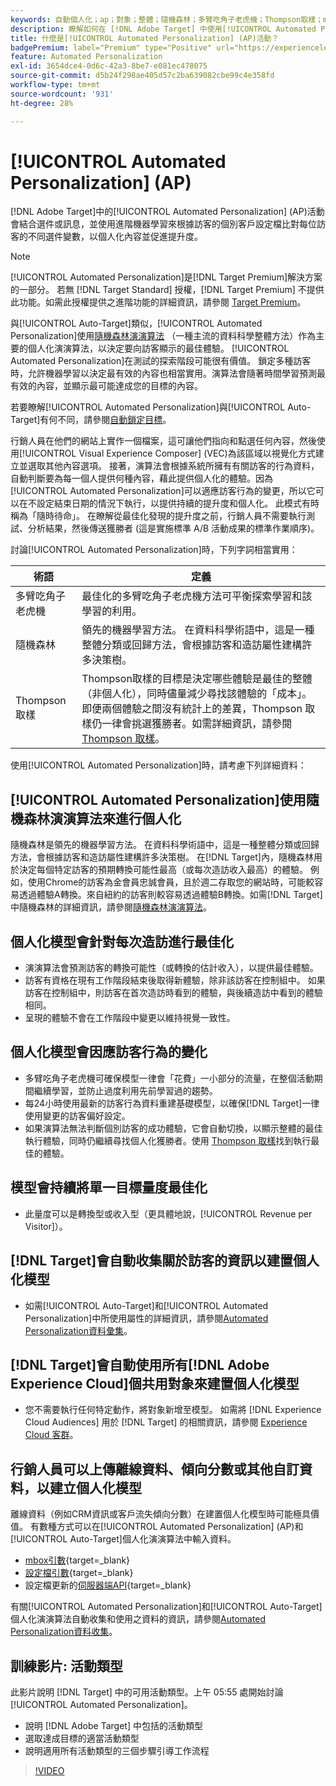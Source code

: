 ```yaml
---
keywords: 自動個人化；ap；對象；整體；隨機森林；多臂吃角子老虎機；Thompson取樣；ml；機器學習
description: 瞭解如何在 [!DNL Adobe Target] 中使用[!UICONTROL Automated Personalization] (AP)活動，這些活動使用進階機器學習來比對每個訪客的不同優惠方案變數。
title: 什麼是[!UICONTROL Automated Personalization] (AP)活動？
badgePremium: label="Premium" type="Positive" url="https://experienceleague.adobe.com/docs/target/using/introduction/intro.html?lang=zh-Hant#premium newtab=true" tooltip="檢視Target Premium包含的內容。"
feature: Automated Personalization
exl-id: 3654dce4-0d6c-42a3-8be7-e081ec478075
source-git-commit: d5b24f298ae405d57c2ba639082cbe99c4e358fd
workflow-type: tm+mt
source-wordcount: '931'
ht-degree: 28%

---
```


# [!UICONTROL Automated Personalization] (AP)

[!DNL Adobe Target]中的[!UICONTROL Automated Personalization] (AP)活動會結合選件或訊息，並使用進階機器學習來根據訪客的個別客戶設定檔比對每位訪客的不同選件變數，以個人化內容並促進提升度。

>[!NOTE]
>
>[!UICONTROL Automated Personalization]是[!DNL Target Premium]解決方案的一部分。 若無 [!DNL Target Standard] 授權，[!DNL Target Premium] 不提供此功能。如需此授權提供之進階功能的詳細資訊，請參閱 [Target Premium](/help/main/c-intro/intro.md#premium)。

與[!UICONTROL Auto-Target]類似，[!UICONTROL Automated Personalization]使用[隨機森林演演算法](/help/main/c-activities/t-automated-personalization/algo-random-forest.md) （一種主流的資料科學整體方法）作為主要的個人化演演算法，以決定要向訪客顯示的最佳體驗。 [!UICONTROL Automated Personalization]在測試的探索階段可能很有價值。 鎖定多種訪客時，允許機器學習以決定最有效的內容也相當實用。演算法會隨著時間學習預測最有效的內容，並顯示最可能達成您的目標的內容。

若要瞭解[!UICONTROL Automated Personalization]與[!UICONTROL Auto-Target]有何不同，請參閱[自動鎖定目標](/help/main/c-activities/auto-target/auto-target-to-optimize.md#section_BA4D83BE40F14A96BE7CBC7C7CF2A8FB)。

行銷人員在他們的網站上實作一個檔案，這可讓他們指向和點選任何內容，然後使用[!UICONTROL Visual Experience Composer] (VEC)為該區域以視覺化方式建立並選取其他內容選項。 接著，演算法會根據系統所擁有有關訪客的行為資料，自動判斷要為每一個人提供何種內容，藉此提供個人化的體驗。因為[!UICONTROL Automated Personalization]可以適應訪客行為的變更，所以它可以在不設定結束日期的情況下執行，以提供持續的提升度和個人化。 此模式有時稱為「隨時待命」。 在瞭解從最佳化發現的提升度之前，行銷人員不需要執行測試、分析結果，然後傳送獲勝者 (這是實施標準 A/B 活動成果的標準作業順序)。

討論[!UICONTROL Automated Personalization]時，下列字詞相當實用：

| 術語 | 定義 |
|---|---|
| 多臂吃角子老虎機 | 最佳化的多臂吃角子老虎機方法可平衡探索學習和該學習的利用。 |
| 隨機森林 | 領先的機器學習方法。 在資料科學術語中，這是一種整體分類或回歸方法，會根據訪客和造訪屬性建構許多決策樹。 |
| Thompson 取樣 | Thompson取樣的目標是決定哪些體驗是最佳的整體（非個人化），同時儘量減少尋找該體驗的「成本」。 即便兩個體驗之間沒有統計上的差異，Thompson 取樣仍一律會挑選獲勝者。如需詳細資訊，請參閱 [Thompson 取樣](https://en.wikipedia.org/wiki/Thompson_sampling)。 |

使用[!UICONTROL Automated Personalization]時，請考慮下列詳細資料：

## [!UICONTROL Automated Personalization]使用隨機森林演演算法來進行個人化

隨機森林是領先的機器學習方法。 在資料科學術語中，這是一種整體分類或回歸方法，會根據訪客和造訪屬性建構許多決策樹。 在[!DNL Target]內，隨機森林用於決定每個特定訪客的預期轉換可能性最高（或每次造訪收入最高）的體驗。 例如，使用Chrome的訪客為金會員忠誠會員，且於週二存取您的網站時，可能較容易透過體驗A轉換。來自紐約的訪客則較容易透過體驗B轉換。如需[!DNL Target]中隨機森林的詳細資訊，請參閱[隨機森林演演算法](/help/main/c-activities/t-automated-personalization/algo-random-forest.md)。

## 個人化模型會針對每次造訪進行最佳化

* 演演算法會預測訪客的轉換可能性（或轉換的估計收入），以提供最佳體驗。
* 訪客有資格在現有工作階段結束後取得新體驗，除非該訪客在控制組中。 如果訪客在控制組中，則訪客在首次造訪時看到的體驗，與後續造訪中看到的體驗相同。
* 呈現的體驗不會在工作階段中變更以維持視覺一致性。

## 個人化模型會因應訪客行為的變化

* 多臂吃角子老虎機可確保模型一律會「花費」一小部分的流量，在整個活動期間繼續學習，並防止過度利用先前學習過的趨勢。
* 每24小時使用最新的訪客行為資料重建基礎模型，以確保[!DNL Target]一律使用變更的訪客偏好設定。
* 如果演算法無法判斷個別訪客的成功體驗，它會自動切換，以顯示整體的最佳執行體驗，同時仍繼續尋找個人化獲勝者。使用 [Thompson 取樣](https://en.wikipedia.org/wiki/Thompson_sampling)找到執行最佳的體驗。

## 模型會持續將單一目標量度最佳化

* 此量度可以是轉換型或收入型（更具體地說，[!UICONTROL Revenue per Visitor]）。

## [!DNL Target]會自動收集關於訪客的資訊以建置個人化模型

* 如需[!UICONTROL Auto-Target]和[!UICONTROL Automated Personalization]中所使用屬性的詳細資訊，請參閱[Automated Personalization資料彙集](/help/main/c-activities/t-automated-personalization/ap-data.md)。

## [!DNL Target]會自動使用所有[!DNL Adobe Experience Cloud]個共用對象來建置個人化模型

* 您不需要執行任何特定動作，將對象新增至模型。 如需將 [!DNL Experience Cloud Audiences] 用於 [!DNL Target] 的相關資訊，請參閱 [Experience Cloud 客群](/help/main/c-integrating-target-with-mac/mmp.md)。

## 行銷人員可以上傳離線資料、傾向分數或其他自訂資料，以建立個人化模型

離線資料（例如CRM資訊或客戶流失傾向分數）在建置個人化模型時可能極具價值。 有數種方式可以在[!UICONTROL Automated Personalization] (AP)和[!UICONTROL Auto-Target]個人化演演算法中輸入資料。

* [mbox引數](https://experienceleague.adobe.com/docs/target-dev/developer/implementation/methods/methods-to-get-data-into-target.html?lang=zh-Hant){target=_blank}
* [設定檔引數](https://experienceleague.adobe.com/docs/target-dev/developer/implementation/methods/methods-to-get-data-into-target.html?lang=zh-Hant){target=_blank}
* 設定檔更新的[伺服器端API](https://experienceleague.adobe.com/docs/target-dev/developer/implementation/methods/methods-to-get-data-into-target.html?lang=zh-Hant){target=_blank}

有關[!UICONTROL Automated Personalization]和[!UICONTROL Auto-Target]個人化演演算法自動收集和使用之資料的資訊，請參閱[Automated Personalization資料收集](/help/main/c-activities/t-automated-personalization/ap-data.md)。

## 訓練影片: 活動類型

此影片說明 [!DNL Target] 中的可用活動類型。上午 05:55 處開始討論 [!UICONTROL Automated Personalization]。

* 說明 [!DNL Adobe Target] 中包括的活動類型
* 選取達成目標的適當活動類型
* 說明適用所有活動類型的三個步驟引導工作流程

>[!VIDEO](https://video.tv.adobe.com/v/17386)
